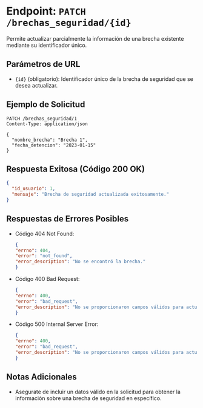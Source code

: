 # Endpoint: `PATCH /brechas_seguridad/{id}`

Permite actualizar parcialmente la información de una brecha existente mediante su identificador único.

## Parámetros de URL
-  `{id}` (obligatorio): Identificador único de la brecha de seguridad que se desea actualizar.


## Ejemplo de Solicitud
```http
PATCH /brechas_seguridad/1
Content-Type: application/json

{
  "nombre_brecha": "Brecha 1",
  "fecha_detencion": "2023-01-15"
}

```

## Respuesta Exitosa (Código 200 OK)
```json
{
  "id_usuario": 1,
  "mensaje": "Brecha de seguridad actualizada exitosamente."
}
```

## Respuestas de Errores Posibles
- Código 404 Not Found:

  ```json
  {
  "errno": 404,
  "error": "not_found",
  "error_description": "No se encontró la brecha."
  }
  ```

- Código 400 Bad Request:
  ```json
  {
  "errno": 400,
  "error": "bad_request",
  "error_description": "No se proporcionaron campos válidos para actualizar."
  }
  ``` 


- Código 500 Internal Server Error:
  ```json
  {
  "errno": 400,
  "error": "bad_request",
  "error_description": "No se proporcionaron campos válidos para actualizar."
  }
  ``` 

## Notas Adicionales

- Asegurate de incluir un datos válido en la solicitud para obtener la información
  sobre una brecha de seguridad en específico.